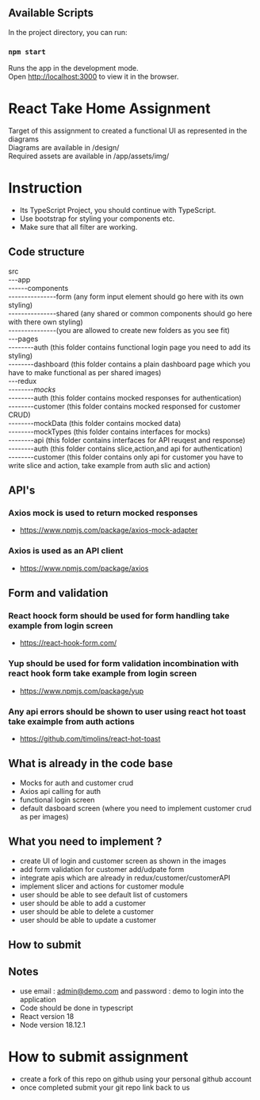 ## Available Scripts

In the project directory, you can run:

### `npm start`

Runs the app in the development mode.\
Open [http://localhost:3000](http://localhost:3000) to view it in the browser.

# React Take Home Assignment

Target of this assignment to created a functional UI as represented in the diagrams<br />
Diagrams are available in /design/<br />
Required assets are available in /app/assets/img/<br />

# Instruction

- Its TypeScript Project, you should continue with TypeScript.
- Use bootstrap for styling your components etc.
- Make sure that all filter are working.

## Code structure

src<br />
---app<br />
------components<br />
---------------form (any form input element should go here with its own styling)<br />
---------------shared (any shared or common components should go here with there own styling)<br />
---------------(you are allowed to create new folders as you see fit)<br />
---pages<br />
--------auth (this folder contains functional login page you need to add its styling)<br />
--------dashboard (this folder contains a plain dashboard page which you have to make functional as per shared images)<br />
---redux<br />
--------_mocks_<br />
--------auth (this folder contains mocked responses for authentication)<br />
--------customer (this folder contains mocked responsed for customer CRUD)<br />
--------mockData (this folder contains mocked data)<br />
--------mockTypes (this folder contains interfaces for mocks)<br />
--------api (this folder contains interfaces for API reuqest and response)<br />
--------auth (this folder contains slice,action,and api for authentication)<br />
--------customer (this folder contains only api for customer you have to write slice and action, take example from auth slic and action)<br />

## API's

### Axios mock is used to return mocked responses

- https://www.npmjs.com/package/axios-mock-adapter

### Axios is used as an API client

- https://www.npmjs.com/package/axios

## Form and validation

### React hoock form should be used for form handling take example from login screen

- https://react-hook-form.com/

### Yup should be used for form validation incombination with react hook form take example from login screen

- https://www.npmjs.com/package/yup

### Any api errors should be shown to user using react hot toast take exaimple from auth actions

- https://github.com/timolins/react-hot-toast

## What is already in the code base

- Mocks for auth and customer crud
- Axios api calling for auth
- functional login screen
- default dasboard screen (where you need to implement customer crud as per images)

## What you need to implement ?

- create UI of login and customer screen as shown in the images
- add form validation for customer add/udpate form
- integrate apis which are already in redux/customer/customerAPI
- implement slicer and actions for customer module
- user should be able to see default list of customers
- user should be able to add a customer
- user should be able to delete a customer
- user should be able to update a customer

## How to submit

## Notes

- use email : admin@demo.com and password : demo to login into the application
- Code should be done in typescript
- React version 18
- Node version 18.12.1

# How to submit assignment

- create a fork of this repo on github using your personal github account
- once completed submit your git repo link back to us
